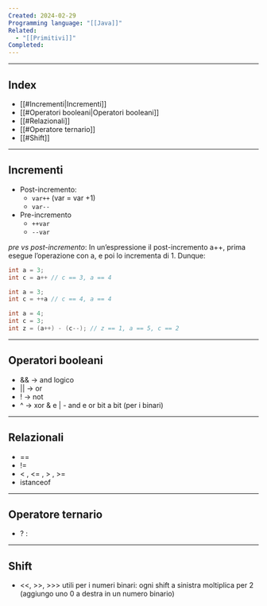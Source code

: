 ```yaml
---
Created: 2024-02-29
Programming language: "[[Java]]"
Related:
  - "[[Primitivi]]"
Completed:
---
```

---
## Index
- [[#Incrementi|Incrementi]]
- [[#Operatori booleani|Operatori booleani]]
- [[#Relazionali]]
- [[#Operatore ternario]]
- [[#Shift]]
---

## Incrementi
- Post-incremento:
	- `var++` (var = var +1)
	- `var--`
- Pre-incremento
	- `++var`
	- `--var`
 
*pre vs post-incremento*:
In un’espressione il post-incremento a++, prima esegue l’operazione con a, e poi lo incrementa di 1. Dunque:

```java
int a = 3;
int c = a++ // c == 3, a == 4

int a = 3;
int c = ++a // c == 4, a == 4

int a = 4;
int c = 3;
int z = (a++) - (c--); // z == 1, a == 5, c == 2
```

---
## Operatori booleani
- && → and logico 
- || → or
- ! → not
- ^ → xor
&  e | - and  e or bit a bit (per i binari)

---
## Relazionali
- ==
- !=
- < , <= , > , >=
- istanceof

---
## Operatore ternario
- ? :

---
## Shift
- <<,  >>, >>>
utili per i numeri binari: ogni shift a sinistra moltiplica per 2 (aggiungo uno 0 a destra in un numero binario)
